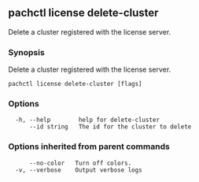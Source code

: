 ## pachctl license delete-cluster

Delete a cluster registered with the license server.

### Synopsis

Delete a cluster registered with the license server.

```
pachctl license delete-cluster [flags]
```

### Options

```
  -h, --help        help for delete-cluster
      --id string   The id for the cluster to delete
```

### Options inherited from parent commands

```
      --no-color   Turn off colors.
  -v, --verbose    Output verbose logs
```

